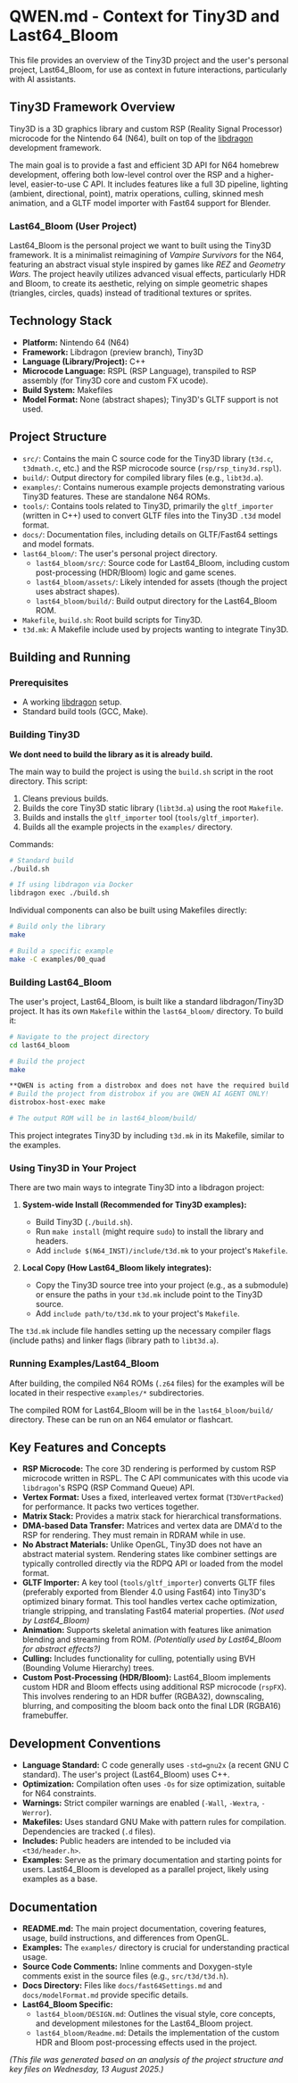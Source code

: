 # QWEN.md - Context for Tiny3D and Last64_Bloom

This file provides an overview of the Tiny3D project and the user's personal project, Last64_Bloom, for use as context in future interactions, particularly with AI assistants.

## Tiny3D Framework Overview

Tiny3D is a 3D graphics library and custom RSP (Reality Signal Processor) microcode for the Nintendo 64 (N64), built on top of the [libdragon](https://github.com/DragonMinded/libdragon/tree/preview) development framework.

The main goal is to provide a fast and efficient 3D API for N64 homebrew development, offering both low-level control over the RSP and a higher-level, easier-to-use C API. It includes features like a full 3D pipeline, lighting (ambient, directional, point), matrix operations, culling, skinned mesh animation, and a GLTF model importer with Fast64 support for Blender.

### Last64_Bloom (User Project)

Last64_Bloom is the personal project we want to built using the Tiny3D framework. It is a minimalist reimagining of *Vampire Survivors* for the N64, featuring an abstract visual style inspired by games like *REZ* and *Geometry Wars*. The project heavily utilizes advanced visual effects, particularly HDR and Bloom, to create its aesthetic, relying on simple geometric shapes (triangles, circles, quads) instead of traditional textures or sprites.

## Technology Stack

*   **Platform:** Nintendo 64 (N64)
*   **Framework:** Libdragon (preview branch), Tiny3D
*   **Language (Library/Project):** C++
*   **Microcode Language:** RSPL (RSP Language), transpiled to RSP assembly (for Tiny3D core and custom FX ucode).
*   **Build System:** Makefiles
*   **Model Format:** None (abstract shapes); Tiny3D's GLTF support is not used.

## Project Structure

*   `src/`: Contains the main C source code for the Tiny3D library (`t3d.c`, `t3dmath.c`, etc.) and the RSP microcode source (`rsp/rsp_tiny3d.rspl`).
*   `build/`: Output directory for compiled library files (e.g., `libt3d.a`).
*   `examples/`: Contains numerous example projects demonstrating various Tiny3D features. These are standalone N64 ROMs.
*   `tools/`: Contains tools related to Tiny3D, primarily the `gltf_importer` (written in C++) used to convert GLTF files into the Tiny3D `.t3d` model format.
*   `docs/`: Documentation files, including details on GLTF/Fast64 settings and model formats.
*   `last64_bloom/`: The user's personal project directory.
    *   `last64_bloom/src/`: Source code for Last64_Bloom, including custom post-processing (HDR/Bloom) logic and game scenes.
    *   `last64_bloom/assets/`: Likely intended for assets (though the project uses abstract shapes).
    *   `last64_bloom/build/`: Build output directory for the Last64_Bloom ROM.
*   `Makefile`, `build.sh`: Root build scripts for Tiny3D.
*   `t3d.mk`: A Makefile include used by projects wanting to integrate Tiny3D.

## Building and Running

### Prerequisites

*   A working [libdragon](https://github.com/DragonMinded/libdragon/tree/preview) setup.
*   Standard build tools (GCC, Make).

### Building Tiny3D

**We dont need to build the library as it is already build.**

The main way to build the project is using the `build.sh` script in the root directory. This script:

1.  Cleans previous builds.
2.  Builds the core Tiny3D static library (`libt3d.a`) using the root `Makefile`.
3.  Builds and installs the `gltf_importer` tool (`tools/gltf_importer`).
4.  Builds all the example projects in the `examples/` directory.

Commands:
```sh
# Standard build
./build.sh

# If using libdragon via Docker
libdragon exec ./build.sh
```

Individual components can also be built using Makefiles directly:
```sh
# Build only the library
make

# Build a specific example
make -C examples/00_quad
```

### Building Last64_Bloom

The user's project, Last64_Bloom, is built like a standard libdragon/Tiny3D project. It has its own `Makefile` within the `last64_bloom/` directory. To build it:

```sh
# Navigate to the project directory
cd last64_bloom

# Build the project
make

**QWEN is acting from a distrobox and does not have the required build tools!**
# Build the project from distrobox if you are QWEN AI AGENT ONLY!
distrobox-host-exec make

# The output ROM will be in last64_bloom/build/
```

This project integrates Tiny3D by including `t3d.mk` in its Makefile, similar to the examples.

### Using Tiny3D in Your Project

There are two main ways to integrate Tiny3D into a libdragon project:

1.  **System-wide Install (Recommended for Tiny3D examples):**
    *   Build Tiny3D (`./build.sh`).
    *   Run `make install` (might require `sudo`) to install the library and headers.
    *   Add `include $(N64_INST)/include/t3d.mk` to your project's `Makefile`.

2.  **Local Copy (How Last64_Bloom likely integrates):**
    *   Copy the Tiny3D source tree into your project (e.g., as a submodule) or ensure the paths in your `t3d.mk` include point to the Tiny3D source.
    *   Add `include path/to/t3d.mk` to your project's `Makefile`.

The `t3d.mk` include file handles setting up the necessary compiler flags (include paths) and linker flags (library path to `libt3d.a`).

### Running Examples/Last64_Bloom

After building, the compiled N64 ROMs (`.z64` files) for the examples will be located in their respective `examples/*` subdirectories.

The compiled ROM for Last64_Bloom will be in the `last64_bloom/build/` directory. These can be run on an N64 emulator or flashcart.

## Key Features and Concepts

*   **RSP Microcode:** The core 3D rendering is performed by custom RSP microcode written in RSPL. The C API communicates with this ucode via `libdragon`'s RSPQ (RSP Command Queue) API.
*   **Vertex Format:** Uses a fixed, interleaved vertex format (`T3DVertPacked`) for performance. It packs two vertices together.
*   **Matrix Stack:** Provides a matrix stack for hierarchical transformations.
*   **DMA-based Data Transfer:** Matrices and vertex data are DMA'd to the RSP for rendering. They must remain in RDRAM while in use.
*   **No Abstract Materials:** Unlike OpenGL, Tiny3D does not have an abstract material system. Rendering states like combiner settings are typically controlled directly via the RDPQ API or loaded from the model format.
*   **GLTF Importer:** A key tool (`tools/gltf_importer`) converts GLTF files (preferably exported from Blender 4.0 using Fast64) into Tiny3D's optimized binary format. This tool handles vertex cache optimization, triangle stripping, and translating Fast64 material properties. *(Not used by Last64_Bloom)*
*   **Animation:** Supports skeletal animation with features like animation blending and streaming from ROM. *(Potentially used by Last64_Bloom for abstract effects?)*
*   **Culling:** Includes functionality for culling, potentially using BVH (Bounding Volume Hierarchy) trees.
*   **Custom Post-Processing (HDR/Bloom):** Last64_Bloom implements custom HDR and Bloom effects using additional RSP microcode (`rspFX`). This involves rendering to an HDR buffer (RGBA32), downscaling, blurring, and compositing the bloom back onto the final LDR (RGBA16) framebuffer.

## Development Conventions

*   **Language Standard:** C code generally uses `-std=gnu2x` (a recent GNU C standard). The user's project (Last64_Bloom) uses C++.
*   **Optimization:** Compilation often uses `-Os` for size optimization, suitable for N64 constraints.
*   **Warnings:** Strict compiler warnings are enabled (`-Wall`, `-Wextra`, `-Werror`).
*   **Makefiles:** Uses standard GNU Make with pattern rules for compilation. Dependencies are tracked (`.d` files).
*   **Includes:** Public headers are intended to be included via `<t3d/header.h>`.
*   **Examples:** Serve as the primary documentation and starting points for users. Last64_Bloom is developed as a parallel project, likely using examples as a base.

## Documentation

*   **README.md:** The main project documentation, covering features, usage, build instructions, and differences from OpenGL.
*   **Examples:** The `examples/` directory is crucial for understanding practical usage.
*   **Source Code Comments:** Inline comments and Doxygen-style comments exist in the source files (e.g., `src/t3d/t3d.h`).
*   **Docs Directory:** Files like `docs/fast64Settings.md` and `docs/modelFormat.md` provide specific details.
*   **Last64_Bloom Specific:**
    *   `last64_bloom/DESIGN.md`: Outlines the visual style, core concepts, and development milestones for the Last64_Bloom project.
    *   `last64_bloom/Readme.md`: Details the implementation of the custom HDR and Bloom post-processing effects used in the project.

*(This file was generated based on an analysis of the project structure and key files on Wednesday, 13 August 2025.)*
